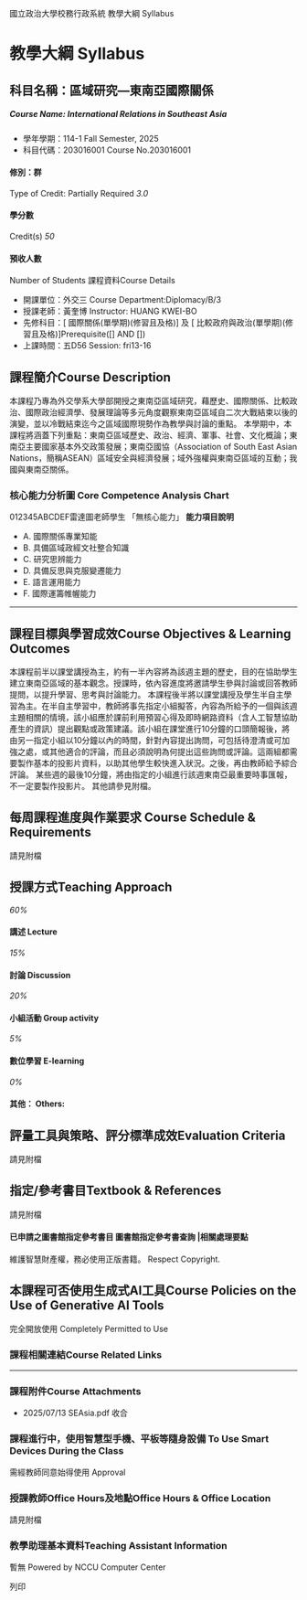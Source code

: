 國立政治大學校務行政系統 教學大綱 Syllabus
# 教學大綱 Syllabus
##  科目名稱：區域研究—東南亞國際關係
#####  Course Name: International Relations in Southeast Asia
  * 學年學期：114-1 Fall Semester, 2025 
  * 科目代碼：203016001 Course No.203016001


#### 修別：群
Type of Credit: Partially Required 
_3.0_
#### 學分數
Credit(s)
_50_
#### 預收人數
Number of Students
課程資料Course Details
  * 開課單位：外交三 Course Department:Diplomacy/B/3 
  * 授課老師：黃奎博 Instructor: HUANG KWEI-BO 
  * 先修科目：[ 國際關係(單學期)(修習且及格)] 及 [ 比較政府與政治(單學期)(修習且及格)]Prerequisite([] AND [])
  * 上課時間：五D56 Session: fri13-16


##  課程簡介Course Description
本課程乃專為外交學系大學部開授之東南亞區域研究，藉歷史、國際關係、比較政治、國際政治經濟學、發展理論等多元角度觀察東南亞區域自二次大戰結束以後的演變，並以冷戰結束迄今之區域國際現勢作為教學與討論的重點。
本學期中，本課程將涵蓋下列重點：東南亞區域歷史、政治、經濟、軍事、社會、文化概論；東南亞主要國家基本外交政策發展；東南亞國協（Association of South East Asian Nations，簡稱ASEAN）區域安全與經濟發展；域外強權與東南亞區域的互動；我國與東南亞關係。
###  核心能力分析圖 Core Competence Analysis Chart
012345ABCDEF雷達圖老師學生
「無核心能力」 
**能力項目說明**
  * A. 國際關係專業知能
  * B. 具備區域政經文社整合知識
  * C. 研究思辨能力
  * D. 具備反思與克服變遷能力
  * E. 語言運用能力
  * F. 國際運籌帷幄能力


* * *
##  課程目標與學習成效Course Objectives & Learning Outcomes 
本課程前半以課堂講授為主，約有一半內容將為該週主題的歷史，目的在協助學生建立東南亞區域的基本觀念。授課時，依內容進度將邀請學生參與討論或回答教師提問，以提升學習、思考與討論能力。
本課程後半將以課堂講授及學生半自主學習為主。在半自主學習中，教師將事先指定小組擬答，內容為所給予的一個與該週主題相關的情境，該小組應於課前利用預習心得及即時網路資料（含人工智慧協助產生的資訊）提出觀點或政策建議。該小組在課堂進行10分鐘的口頭簡報後，將由另一指定小組以10分鐘以內的時間，針對內容提出詢問，可包括待澄清或可加強之處，或其他適合的評論，而且必須說明為何提出這些詢問或評論。這兩組都需要製作基本的投影片資料，以助其他學生較快進入狀況。之後，再由教師給予綜合評論。
某些週的最後10分鐘，將由指定的小組進行該週東南亞最重要時事匯報，不一定要製作投影片。
其他請參見附檔。
##  每周課程進度與作業要求 Course Schedule & Requirements
請見附檔
##  授課方式Teaching Approach
_60%_
####  講述 Lecture
_15%_
####  討論 Discussion
_20%_
####  小組活動 Group activity
_5%_
####  數位學習 E-learning
_0%_
####  其他： Others:
##  評量工具與策略、評分標準成效Evaluation Criteria
請見附檔
##  指定/參考書目Textbook & References
請見附檔
####  已申請之圖書館指定參考書目  圖書館指定參考書查詢 |相關處理要點
維護智慧財產權，務必使用正版書籍。 Respect Copyright.
##  本課程可否使用生成式AI工具Course Policies on the Use of Generative AI Tools
完全開放使用 Completely Permitted to Use
###  課程相關連結Course Related Links
* * *
###  課程附件Course Attachments
  * 2025/07/13 SEAsia.pdf  收合 


###  課程進行中，使用智慧型手機、平板等隨身設備 To Use Smart Devices During the Class
需經教師同意始得使用  Approval
###  授課教師Office Hours及地點Office Hours & Office Location
請見附檔
###  教學助理基本資料Teaching Assistant Information
暫無
Powered by NCCU Computer Center
  
列印
